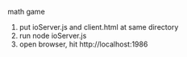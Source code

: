 math game

1. put ioServer.js and client.html at same directory
2. run node ioServer.js
3. open browser, hit http://localhost:1986
